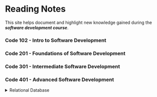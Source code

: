 
 # Reading Notes 

 This site helps document and highlight new knowledge gained during the ***software development course***.


### Code 102 - Intro to Software Development
### Code 201 - Foundations of Software Development
### Code 301 - Intermediate Software Development
### Code 401 - Advanced Software Development



<details>
<summary>Relational Database</summary>
<p>

## Relational Database & SQL

<b>A relational database</b> is a database organized according to the relational model of data. It can helps us to cut down on duplicated data and provides a much more useful data structure for us to interact with.

<b>SQL</b> which stands for Structured Query Language,is a programming language that is used by most relational database management systems (RDBMS) to manage data stored in tables.
It is particularly helpful because it can:

- Execute queries against a database.
- Retrieve data from a database.
- Insert records into a database.
- Update records in a database.
- Delete records from a database.
- Create new databases, or new tables in a database.

![This is an image](pics/task18.PNG)


</p>
</details>